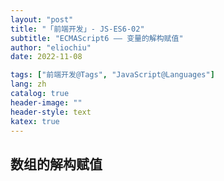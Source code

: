 ```yaml
---
layout: "post"
title: "「前端开发」- JS-ES6-02"
subtitle: "ECMAScript6 —— 变量的解构赋值"
author: "eliochiu"
date: 2022-11-08

tags: ["前端开发@Tags", "JavaScript@Languages"]
lang: zh
catalog: true
header-image: ""
header-style: text
katex: true
---
```


## 数组的解构赋值
